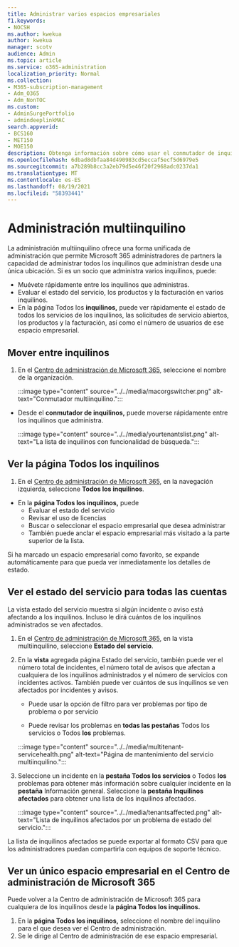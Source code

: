 ```yaml
---
title: Administrar varios espacios empresariales
f1.keywords:
- NOCSH
ms.author: kwekua
author: kwekua
manager: scotv
audience: Admin
ms.topic: article
ms.service: o365-administration
localization_priority: Normal
ms.collection:
- M365-subscription-management
- Adm_O365
- Adm_NonTOC
ms.custom:
- AdminSurgePortfolio
- admindeeplinkMAC
search.appverid:
- BCS160
- MET150
- MOE150
description: Obtenga información sobre cómo usar el conmutador de inquilinos y las vistas multiinquilino que le ofrecen la capacidad de administrar los inquilinos desde una única ubicación.
ms.openlocfilehash: 6dbad8dbfaa84d490983cd5eccaf5ecf5d6979e5
ms.sourcegitcommit: a7b289b8cc3a2eb79d5e46f20f2968adc0237da1
ms.translationtype: MT
ms.contentlocale: es-ES
ms.lasthandoff: 08/19/2021
ms.locfileid: "58393441"
---
```

# <a name="multi-tenant-management"></a>Administración multiinquilino

La administración multiinquilino ofrece una forma unificada de administración que permite Microsoft 365 administradores de partners la capacidad de administrar todos los inquilinos que administran desde una única ubicación. Si es un socio que administra varios inquilinos, puede:

- Muévete rápidamente entre los inquilinos que administras.
- Evaluar el estado del servicio, los productos y la facturación en varios inquilinos.
- En la página Todos los **inquilinos,** puede ver rápidamente el estado de todos los servicios de los inquilinos, las solicitudes de servicio abiertos, los productos y la facturación, así como el número de usuarios de ese espacio empresarial.

## <a name="move-between-tenants"></a>Mover entre inquilinos

1. En el <a href="https://go.microsoft.com/fwlink/p/?linkid=2024339" target="_blank">Centro de administración de Microsoft 365</a>, seleccione el nombre de la organización.

    :::image type="content" source="../../media/macorgswitcher.png" alt-text="Conmutador multiinquilino.":::

- Desde el **conmutador de inquilinos,** puede moverse rápidamente entre los inquilinos que administra.

    :::image type="content" source="../../media/yourtenantslist.png" alt-text="La lista de inquilinos con funcionalidad de búsqueda.":::

## <a name="view-all-tenants-page"></a>Ver la página Todos los inquilinos

1. En el <a href="https://go.microsoft.com/fwlink/p/?linkid=2024339" target="_blank">Centro de administración de Microsoft 365</a>, en la navegación izquierda, seleccione **Todos los inquilinos**.
- En la **página Todos los inquilinos,** puede
  - Evaluar el estado del servicio
  - Revisar el uso de licencias
  - Buscar o seleccionar el espacio empresarial que desea administrar
  - También puede anclar el espacio empresarial más visitado a la parte superior de la lista.

Si ha marcado un espacio empresarial como favorito, se expande automáticamente para que pueda ver inmediatamente los detalles de estado.

## <a name="view-service-health-for-all-accounts"></a>Ver el estado del servicio para todas las cuentas

La vista estado del servicio muestra si algún incidente o aviso está afectando a los inquilinos. Incluso le dirá cuántos de los inquilinos administrados se ven afectados.

1. En el <a href="https://go.microsoft.com/fwlink/p/?linkid=2024339" target="_blank">Centro de administración de Microsoft 365</a>, en la vista multiinquilino, seleccione **Estado del servicio**.
2. En la **vista** agregada página Estado del servicio, también puede ver el número total de incidentes, el número total de avisos que afectan a cualquiera de los inquilinos administrados y el número de servicios con incidentes activos. También puede ver cuántos de sus inquilinos se ven afectados por incidentes y avisos.

    - Puede usar la opción de filtro para ver problemas por tipo de problema o por servicio

    - Puede revisar los problemas en **todas las pestañas** Todos los servicios o Todos **los** problemas.

    :::image type="content" source="../../media/multitenant-servicehealth.png" alt-text="Página de mantenimiento del servicio multiinquilino.":::
1. Seleccione un incidente en la **pestaña Todos los servicios** o Todos **los** problemas para obtener más información sobre cualquier incidente en la **pestaña** Información general. Seleccione la **pestaña Inquilinos afectados** para obtener una lista de los inquilinos afectados.

    :::image type="content" source="../../media/tenantsaffected.png" alt-text="Lista de inquilinos afectados por un problema de estado del servicio.":::

La lista de inquilinos afectados se puede exportar al formato CSV para que los administradores puedan compartirla con equipos de soporte técnico.

## <a name="view-a-single-tenant-in-the-microsoft-365-admin-center"></a>Ver un único espacio empresarial en el Centro de administración de Microsoft 365

Puede volver a la Centro de administración de Microsoft 365 para cualquiera de los inquilinos desde la **página Todos los inquilinos.**

1. En la **página Todos los inquilinos,** seleccione el nombre del inquilino para el que desea ver el Centro de administración.
2. Se le dirige al Centro de administración de ese espacio empresarial.